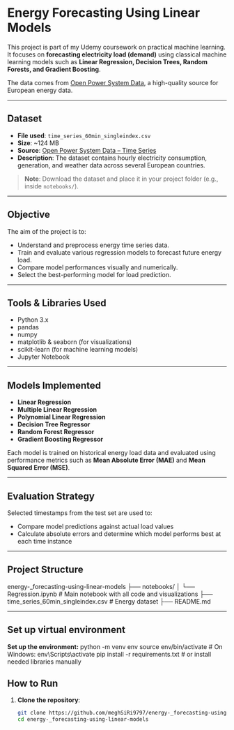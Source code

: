 #  Energy Forecasting Using Linear Models

This project is part of my Udemy coursework on practical machine learning. It focuses on **forecasting electricity load (demand)** using classical machine learning models such as **Linear Regression, Decision Trees, Random Forests, and Gradient Boosting**.

The data comes from [Open Power System Data](https://data.open-power-system-data.org/time_series/), a high-quality source for European energy data.

---

##  Dataset

- **File used**: `time_series_60min_singleindex.csv`  
- **Size**: ~124 MB  
- **Source**: [Open Power System Data – Time Series](https://data.open-power-system-data.org/time_series/)  
- **Description**: The dataset contains hourly electricity consumption, generation, and weather data across several European countries.

> **Note**: Download the dataset and place it in your project folder (e.g., inside `notebooks/`).

---

##  Objective

The aim of the project is to:
- Understand and preprocess energy time series data.
- Train and evaluate various regression models to forecast future energy load.
- Compare model performances visually and numerically.
- Select the best-performing model for load prediction.

---

## Tools & Libraries Used

- Python 3.x
- pandas
- numpy
- matplotlib & seaborn (for visualizations)
- scikit-learn (for machine learning models)
- Jupyter Notebook

---

## Models Implemented

- **Linear Regression**
- **Multiple Linear Regression**
- **Polynomial Linear Regression**
- **Decision Tree Regressor**
- **Random Forest Regressor**
- **Gradient Boosting Regressor**

Each model is trained on historical energy load data and evaluated using performance metrics such as **Mean Absolute Error (MAE)** and **Mean Squared Error (MSE)**.

---

## Evaluation Strategy

Selected timestamps from the test set are used to:
- Compare model predictions against actual load values
- Calculate absolute errors and determine which model performs best at each time instance

---

##  Project Structure
energy-_forecasting-using-linear-models
├── notebooks/
│ └── Regression.ipynb # Main notebook with all code and visualizations
├── time_series_60min_singleindex.csv # Energy dataset
├── README.md


---
## Set up virtual environment 
**Set up the environment:**
python -m venv env
source env/bin/activate   # On Windows: env\Scripts\activate
pip install -r requirements.txt  # or install needed libraries manually


## How to Run

1. **Clone the repository**:
   ```bash
   git clone https://github.com/meghSiRi9797/energy-_forecasting-using-linear-models.git
   cd energy-_forecasting-using-linear-models

